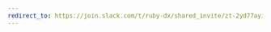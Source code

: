 ```yaml
---
redirect_to: https://join.slack.com/t/ruby-dx/shared_invite/zt-2yd77ayis-yAiVc1TX_kH0mHMBbi89dA
---
```

